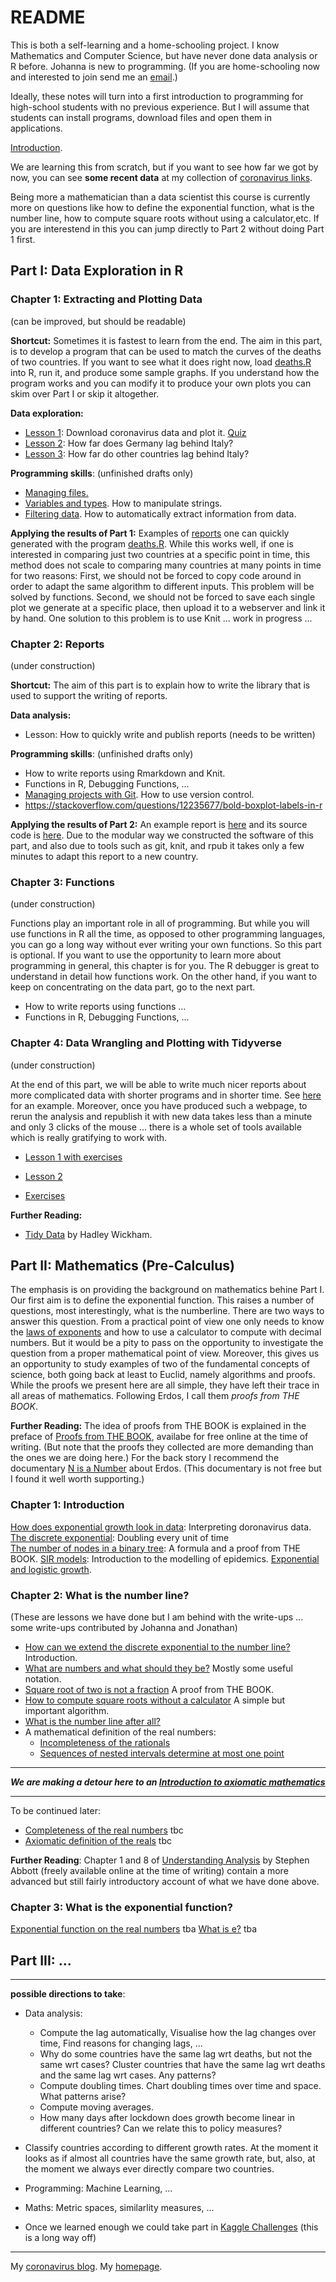# README

This is both a self-learning and a home-schooling project. I know Mathematics and Computer Science, but have never done data analysis or R before. Johanna is new to programming. (If you are home-schooling now and interested to join  send me an [email](mailto:alexhkurz@gmail.com?subject=coronavirus-in-R).)

Ideally, these notes will turn into a first  introduction to programming for high-school students with no previous experience. But I will assume that students can install programs, download files and open them in applications.

[Introduction](intro.md).

We are learning this from scratch, but if you want to see how far we got by now, you can see **some recent data** at my collection of [coronavirus links](https://alexhkurz.github.io/notes/covid-19.html).

Being more a mathematician than a data scientist this course is currently more on questions like how to define the exponential function, what is the number line, how to compute square roots without using a calculator,etc. If you are interestend in this you can jump directly to Part 2 without doing Part 1 first.

## Part I: Data Exploration in R

### Chapter 1: Extracting and Plotting Data

(can be improved, but should be readable)

**Shortcut:** Sometimes it is fastest to learn from the end. The aim in this part, is to develop a program that can be used to match the curves of the deaths of two countries. If you want to see what it does right now, load [deaths.R](src/deaths.R) into R, run it, and produce some sample graphs. If you understand how the program works and you can modify it to produce your own plots you can skim over Part I or skip it altogether.

**Data exploration:**

- [Lesson 1](lessons/lesson-01/lesson-01.md): Download coronavirus data and plot it.  [Quiz](lessons/lesson-01/quiz-01.Rmd)  
- [Lesson 2](lessons/lesson-02/lesson-02.md): How far does Germany lag behind Italy?  
- [Lesson 3](lessons/lesson-03/lesson-03.md): How far do other countries lag behind   Italy? 

**Programming skills**: (unfinished drafts only)
- [Managing files.](lessons/lesson-files.md)
- [Variables and types](lessons/lesson-strings.Rmd). How to manipulate strings.
- [Filtering data](lessons/lesson-filter.Rmd). How to automatically extract information from data.

**Applying the results of Part 1:** Examples of [reports](reports/reports.md) one can quickly generated with the program [deaths.R](src/deaths.R). While this works well, if one is interested in comparing just two countries at a specific point in time, this method does not scale to comparing many countries at many points in time for two reasons: First, we should not be forced to copy code around in order to adapt the same algorithm to different inputs. This problem will be solved by functions. Second, we should not be forced to save each single plot we generate at a specific place, then upload it to a webserver and link it by hand. One solution to this problem is to use Knit ... work in progress ...


### Chapter 2: Reports

(under construction)

**Shortcut:** The aim of this part is to explain how to write the library that is used to support the writing of reports.

**Data analysis:**

- Lesson: How to quickly write and publish reports (needs to be written)

**Programming skills**: (unfinished drafts only)
- []() How to write reports using Rmarkdown and Knit.
- Functions in R, Debugging Functions, ... 
- [Managing projects with Git](lessons/lesson-git.md). How to use version control.
- https://stackoverflow.com/questions/12235677/bold-boxplot-labels-in-r


**Applying the results of Part 2:** An example report is [here](https://rpubs.com/alexhkurz/594386) and its source code is [here](https://github.com/alexhkurz/coronavirus-in-R/blob/master/reports/report-Germany-Italy.Rmd). Due to the modular way we constructed the software of this part, and also due to tools such as git, knit, and rpub it takes only a few minutes to adapt this report to a new country.

### Chapter 3: Functions

(under construction)

Functions play an important role in all of programming. But while you will use functions in R all the time, as opposed to other programming languages, you can go a long way without ever writing your own functions. So this part is optional. If you want to use the opportunity to learn more about programming in general, this chapter is for you. The R debugger is great to understand in detail how functions work. On the other hand, if you want to keep on concentrating on the data part, go to the next part. 

- []() How to write reports using functions ... 
- Functions in R, Debugging Functions, ... 

### Chapter 4: Data Wrangling and Plotting with Tidyverse

(under construction)

At the end of this part, we will be able to write much nicer reports about more complicated data with shorter programs and in shorter time. See [here](https://rpubs.com/alexhkurz/600882) for an example. Moreover, once you have produced such a webpage, to rerun the analysis and republish it with new data takes less than a minute and only 3 clicks of the mouse ... there is a whole set of tools available which is really gratifying to work with.


- [Lesson 1 with exercises](https://github.com/alexhkurz/coronavirus-in-R/blob/master/lessons/lesson-data-wrangling.Rmd)

- [Lesson 2](https://github.com/alexhkurz/coronavirus-in-R/blob/master/lessons/lesson-data-wrangling-2.Rmd)

- [Exercises](exercises-I.4.md)

**Further Reading:**

- [Tidy Data](http://www.jstatsoft.org/v59/i10/paper) by Hadley Wickham.


## Part II: Mathematics (Pre-Calculus)

The emphasis is on providing the background on mathematics behine Part I. Our first aim is to define the exponential function. This raises a number of questions, most interestingly, what is the numberline. There are two ways to answer this question. From a practical point of view one only needs to know the [laws of exponents]() and how to use a calculator to compute with decimal numbers. But it would be a pity to pass on the opportunity to investigate the question from a proper mathematical point of view. Moreover, this gives us an opportunity to study examples of two of the fundamental concepts of science, both going back at least to Euclid, namely algorithms and proofs. While the proofs we present here are all simple, they have left their trace in all areas of mathematics. Following Erdos, I call them *proofs from THE BOOK*.

**Further Reading:** The idea of proofs from THE BOOK is explained in the preface of [Proofs from THE BOOK](https://link.springer.com/book/10.1007%2F978-3-662-57265-8), availabe for free online at the time of writing. (But note that the proofs they collected are more demanding than the ones we are doing here.) For the back story I recommend the documentary [N  is a Number](https://vimeo.com/ondemand/nisanumber) about Erdos. (This documentary is not free but I found it well worth supporting.) 

### Chapter 1: Introduction

[How does exponential growth look in data](lessons/maths-01.md): Interpreting doronavirus data.
[The discrete exponential](https://hackmd.io/OiwWCSfzQTmPgUBK_MMgnA): Doubling every unit of time  
[The number of nodes in a binary tree](https://hackmd.io/RSPGDf-GRPaBGyj3jHzkmQ): A formula and a proof from THE BOOK.
[SIR models](lessons/maths-04.md): Introduction to the modelling of epidemics.
[Exponential and logistic growth](https://www.youtube.com/watch?v=Kas0tIxDvrg).

### Chapter 2: What is the number line?

(These are lessons we have done but I am behind with the write-ups ... some write-ups contributed by Johanna and Jonathan)

- [How can we extend the discrete exponential to the number line?](https://hackmd.io/9_pqgfjESP-IzQdSZuu4Xg) Introduction.
- [What are numbers and what should they be?](https://hackmd.io/bKz_ly_6S5CY6_j_j3OHqw) Mostly some useful notation.  
- [Square root of two is not a fraction](https://hackmd.io/ETSe5OjEQve8cXpq9lVNHA) A proof from THE BOOK.  
- [How to compute square roots without a calculator](https://hackmd.io/Z7RPmhptSwK8Jt82lLF8pQ) A simple but important algorithm.
- [What is the number line after all?](https://hackmd.io/2Uno7NcsR4S3tTLwx8GA5w)  
- A mathematical definition of the real numbers:
  - [Incompleteness of the rationals](https://hackmd.io/@alexhkurz/HJC5yjD5U) 
  - [Sequences of nested intervals determine at most one point](https://hackmd.io/@alexhkurz/SJ8Eehu9U)

---

***We are making a detour here to an [Introduction to axiomatic mathematics](https://github.com/alexhkurz/introduction-to-numbers/blob/master/README.md)***

---

To be continued later:

  - [Completeness of the real numbers]() tbc 
  - [Axiomatic definition of the reals]() tbc


**Further Reading**: Chapter 1 and 8 of [Understanding Analysis](https://link.springer.com/content/pdf/10.1007%2F978-1-4939-2712-8.pdf) by Stephen Abbott (freely available online at the time of writing) contain a more advanced but still fairly introductory account of what we have done above.  

### Chapter 3: What is the exponential function?

[Exponential function on the real numbers]() tba
[What is e?]() tba

## Part III: ...

---

**possible directions to take**:

- Data analysis: 
  - Compute the lag automatically, Visualise how the lag changes over time, Find reasons for changing lags, ...
  - Why do some countries have the same lag wrt deaths, but not the same wrt cases? Cluster countries that have the same lag wrt deaths and the same lag wrt cases. Any patterns?
  - Compute doubling times. Chart doubling times over time and space. What patterns arise?
  - Compute moving averages.
  - How many days after lockdown does growth become linear in different countries? Can we relate this to policy measures?

- Classify countries according to different growth rates. At the moment it looks as if almost all countries have the same growth rate, but, also, at the moment we always ever directly compare two countries.

- Programming: Machine Learning, ...

- Maths: Metric spaces, similarlity measures, ...

- Once we learned enough we could take part in [Kaggle Challenges](https://www.kaggle.com/covid19) (this is a long way off)

---

My [coronavirus blog](https://alexhkurz.github.io/notes/covid-19.html).
My [homepage](https://alexhkurz.github.io).


